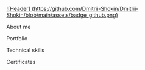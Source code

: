 [![Header] (https://github.com/Dmitrii-Shokin/Dmitrii-Shokin/blob/main/assets/badge_github.png)](https://www.linkedin.com/in/dmitrii-shokin)

About me

Portfolio

Technical skills

Certificates
